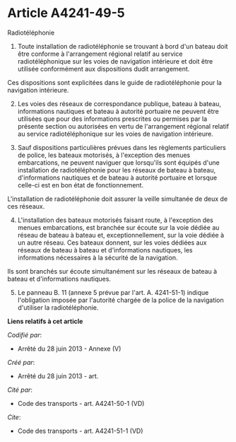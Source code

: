 # Article A4241-49-5

Radiotéléphonie 

1. Toute installation de radiotéléphonie se trouvant à bord d'un bateau doit être conforme à l'arrangement régional relatif
au service radiotéléphonique sur les voies de navigation intérieure et doit être utilisée conformément aux dispositions dudit
arrangement. 

Ces dispositions sont explicitées dans le guide de radiotéléphonie pour la navigation intérieure. 

2. Les voies des réseaux de correspondance publique, bateau à bateau, informations nautiques et bateau à autorité portuaire
ne peuvent être utilisées que pour des informations prescrites ou permises par la présente section ou autorisées en vertu de
l'arrangement régional relatif au service radiotéléphonique sur les voies de navigation intérieure. 

3. Sauf dispositions particulières prévues dans les règlements particuliers de police, les bateaux motorisés, à l'exception
des menues embarcations, ne peuvent naviguer que lorsqu'ils sont équipés d'une installation de radiotéléphonie pour les
réseaux de bateau à bateau, d'informations nautiques et de bateau à autorité portuaire et lorsque celle-ci est en bon état de
fonctionnement. 

L'installation de radiotéléphonie doit assurer la veille simultanée de deux de ces réseaux. 

4. L'installation des bateaux motorisés faisant route, à l'exception des menues embarcations, est branchée sur écoute sur la
voie dédiée au réseau de bateau à bateau et, exceptionnellement, sur la voie dédiée à un autre réseau. Ces bateaux donnent,
sur les voies dédiées aux réseaux de bateau à bateau et d'informations nautiques, les informations nécessaires à la sécurité
de la navigation. 

Ils sont branchés sur écoute simultanément sur les réseaux de bateau à bateau et d'informations nautiques. 

5. Le panneau B. 11 (annexe 5 prévue par l'art. A. 4241-51-1) indique l'obligation imposée par l'autorité chargée de la
police de la navigation d'utiliser la radiotéléphonie.

**Liens relatifs à cet article**

_Codifié par_:

  - Arrêté du 28 juin 2013 -  Annexe (V)

_Créé par_:

  - Arrêté du 28 juin 2013 - art.

_Cité par_:

  - Code des transports - art. A4241-50-1 (VD)

_Cite_:

  - Code des transports - art. A4241-51-1 (VD)
